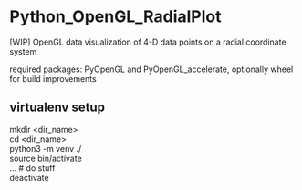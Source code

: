 # Python_OpenGL_RadialPlot
[WIP] OpenGL data visualization of 4-D data points on a radial coordinate system

required packages: PyOpenGL and PyOpenGL_accelerate, optionally wheel for build improvements

## virtualenv setup

mkdir <dir_name>  
cd    <dir_name>  
python3 -m venv ./  
source bin/activate  
... # do stuff  
deactivate  

